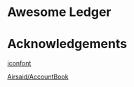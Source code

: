 # Awesome Ledger

# Acknowledgements

[iconfont](https://www.iconfont.cn/)

[Airsaid/AccountBook](https://github.com/Airsaid/AccountBook)